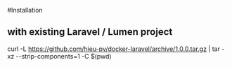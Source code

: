 #Installation
## with existing Laravel / Lumen project
curl -L https://github.com/hieu-pv/docker-laravel/archive/1.0.0.tar.gz | tar -xz --strip-components=1 -C $(pwd)
